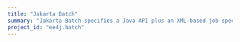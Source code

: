 ```yaml
---
title: "Jakarta Batch"
summary: "Jakarta Batch specifies a Java API plus an XML-based job specification language (JSL), which lets you compose batch jobs in XML from reusable Java application artifacts and conveniently parameterize different executions of a single job."
project_id: "ee4j.batch"
---
```

